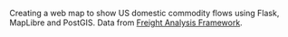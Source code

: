 Creating a web map to show US domestic commodity flows using Flask, MapLibre and PostGIS. Data from [Freight Analysis Framework](https://faf.ornl.gov/faf5/). 
